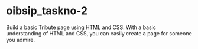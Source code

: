 # oibsip_taskno-2
Build a basic Tribute page using HTML and CSS.
With a basic understanding of HTML and CSS, you can easily create a page for someone you admire.
